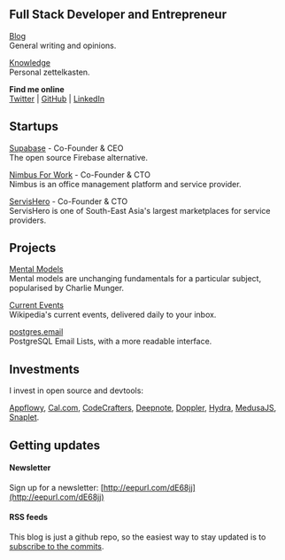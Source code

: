 

## Full Stack Developer and Entrepreneur

[Blog](/blog/) <br />General writing and opinions.

[Knowledge](/knowledge/) <br />Personal zettelkasten.

**Find me online** <br />[Twitter](https://twitter.com/kiwicopple) | [GitHub](https://github.com/kiwicopple) | [LinkedIn](https://www.linkedin.com/in/paulcopplestone/)


## Startups

[Supabase](https://supabase.io) - Co-Founder & CEO<br />
The open source Firebase alternative.

[Nimbus For Work](https://nimbusforwork.com) - Co-Founder & CTO<br />
Nimbus is an office management platform and service provider.

[ServisHero](https://servishero.com) - Co-Founder & CTO<br />
ServisHero is one of South-East Asia's largest marketplaces for service providers.


## Projects

[Mental Models](https://mentalmodels.co)<br />
Mental models are unchanging fundamentals for a particular subject, popularised by Charlie Munger.

[Current Events](https://currentevents.email)<br />
Wikipedia's current events, delivered daily to your inbox. 

[postgres.email](https://github.com/kiwicopple/postgres.email)<br />
PostgreSQL Email Lists, with a more readable interface.

## Investments

I invest in open source and devtools: 

[Appflowy](https://www.appflowy.io/), [Cal.com](https://cal.com), [CodeCrafters](https://codecrafters.io/), 
[Deepnote](https://deepnote.com/), [Doppler](https://www.doppler.com/), [Hydra](https://hydras.io/), [MedusaJS](https://medusajs.com/), [Snaplet](https://www.snaplet.dev/).

## Getting updates

#### Newsletter

Sign up for a newsletter: [http://eepurl.com/dE68jj](http://eepurl.com/dE68jj)

#### RSS feeds

This blog is just a github repo, so the easiest way to stay updated is to [subscribe to the commits](https://github.com/kiwicopple/paul.copplest.one/commits/master.atom).
